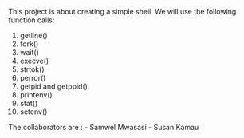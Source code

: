 This project is about creating a simple shell.
We will use the following function calls:
1. getline()
2. fork()
3. wait()
4. execve()
5. strtok()
6. perror()
7. getpid and getppid()
8. printenv()
9. stat()
10. setenv()


The collaborators are :
           - Samwel Mwasasi
           - Susan Kamau


